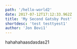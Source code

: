 ```yaml
---
path: '/hello-world2'
date: 2017-07-12T17:12:33.962Z
title: 'My Second Gatsby Post'
shortdesc: 'test testtyest1'
author: 'Jon Bovi1'
---
```


hahahahaasdasdas21
